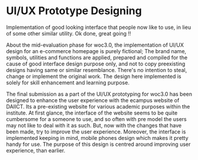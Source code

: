# UI/UX Prototype Designing 

Implementation of good looking interface that people now like to use, in lieu of some other similar utility. Ok done, great going !!

About the mid-evaluation phase for woc3.0, the implementation of UI/UX design for an e-commerce homepage is purely fictional; The brand name, symbols, utilities and functions are applied, prepared and compiled for the cause of good interface design purpose only, and not to copy preexisting designs having same or similar resemblance. There's no intention to steal, change or implement the original work. The design here implemented is solely for skill enhancement and learning purpose.

The final submission as a part of the UI/UX prototyping for woc3.0 has been designed to enhance the user experience with the ecampus website of DAIICT. Its a pre-existing website for various academic purposes within the institute. At first glance, the interface of the website seems to be quite cumbersome for a someone to use, and so often with pre model the users may not like to deal with it as such. But, now with the changes that have been made, try to improve the user experience. Moreover, the interface is implemented keeping in mind, mobile phones design which makes it pretty handy for use. The purpose of this design is centred around improving user experience, than earlier.
